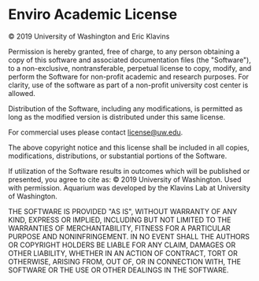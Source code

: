 Enviro Academic License
===

© 2019 University of Washington and Eric Klavins

Permission is hereby granted, free of charge, to any person obtaining a copy of this software and associated documentation files (the "Software"), to a non-exclusive, nontransferable, perpetual license to copy, modify, and perform the Software for non-profit academic and research purposes. For clarity, use of the software as part of a non-profit university cost center is allowed.

Distribution of the Software, including any modifications, is permitted as long as the modified version is distributed under this same license.

For commercial uses please contact license@uw.edu.

The above copyright notice and this license shall be included in all copies, modifications, distributions, or substantial portions of the Software. 

If utilization of the Software results in outcomes which will be published or presented, you agree to cite as: © 2019 University of Washington. Used with permission. Aquarium was developed by the Klavins Lab at University of Washington.

THE SOFTWARE IS PROVIDED "AS IS", WITHOUT WARRANTY OF ANY KIND, EXPRESS OR IMPLIED, INCLUDING BUT NOT LIMITED TO THE WARRANTIES OF MERCHANTABILITY, FITNESS FOR A PARTICULAR PURPOSE AND NONINFRINGEMENT. IN NO EVENT SHALL THE AUTHORS OR COPYRIGHT HOLDERS BE LIABLE FOR ANY CLAIM, DAMAGES OR OTHER LIABILITY, WHETHER IN AN ACTION OF CONTRACT, TORT OR OTHERWISE, ARISING FROM, OUT OF, OR IN CONNECTION WITH, THE SOFTWARE OR THE USE OR OTHER DEALINGS IN THE SOFTWARE.